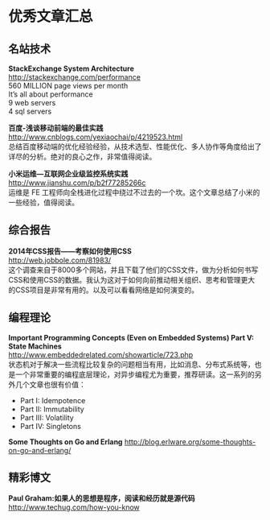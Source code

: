优秀文章汇总
========

## 名站技术

**StackExchange System Architecture**  
http://stackexchange.com/performance  
560 MILLION page views per month  
It’s all about performance  
9 web servers  
4 sql servers  

**百度-浅谈移动前端的最佳实践**  
http://www.cnblogs.com/yexiaochai/p/4219523.html  
总结百度移动端的优化经验经验，从技术选型、性能优化、多人协作等角度给出了详尽的分析。绝对的良心之作，非常值得阅读。


**小米运维—互联网企业级监控系统实践**  
http://www.jianshu.com/p/b2f77285266c  
运维是 FE 工程师向全栈进化过程中绕过不过去的一个坎。这个文章总结了小米的一些经验，值得阅读。

## 综合报告

**2014年CSS报告——考察如何使用CSS**  
http://web.jobbole.com/81983/  
这个调查来自于8000多个网站，并且下载了他们的CSS文件，做为分析如何书写CSS和使用CSS的数据。我认为这对于如何向前推动相关组织、思考和管理更大的CSS项目是非常有用的。以及可以看看网络是如何演变的。

## 编程理论

**Important Programming Concepts (Even on Embedded Systems) Part V: State Machines**  
http://www.embeddedrelated.com/showarticle/723.php  
状态机对于解决一些流程比较复杂的问题相当有用，比如消息、分布式系统等，也是一个非常重要的编程底层理论，对异步编程尤为重要，推荐研读。这一系列的另外几个文章也很有价值：  

- Part I: Idempotence  
- Part II: Immutability  
- Part III: Volatility  
- Part IV: Singletons  


**Some Thoughts on Go and Erlang**
http://blog.erlware.org/some-thoughts-on-go-and-erlang/  

## 精彩博文

**Paul Graham:如果人的思想是程序，阅读和经历就是源代码**  
http://www.techug.com/how-you-know  